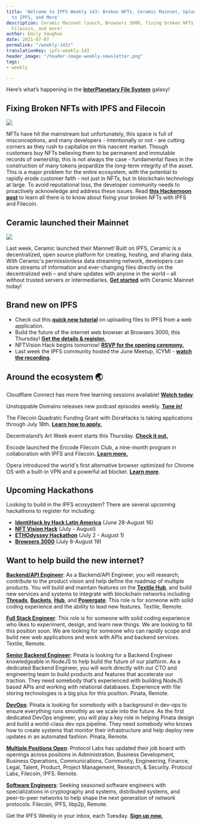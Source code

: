```yaml
---
title: 'Welcome to IPFS Weekly 143: Broken NFTs, Ceramic Mainnet, Uploading Files
  to IPFS, and More'
description: Ceramic Mainnet launch, Browsers 3000, fixing broken NFTs with IPFS and
  Filecoin, and more!
author: Emily Vaughan
date: 2021-07-07
permalink: "/weekly-143/"
translationKey: ipfs-weekly-143
header_image: "/header-image-weekly-newsletter.png"
tags:
- weekly

---
```

Here’s what’s happening in the [**InterPlanetary File System**](https://ipfs.tech/) galaxy!

## Fixing Broken NFTs with IPFS and Filecoin

![](../assets/e8a23c54-7515-4d77-806b-66843e43f3f7.png)

NFTs have hit the mainstream but unfortunately, this space is full of misconceptions, and many developers - intentionally or not - are cutting corners as they rush to capitalize on this nascent market. Though customers buy NFTs believing them to be permanent and immutable records of ownership, this is not always the case - fundamental flaws in the construction of many tokens jeopardize the long-term integrity of the asset. This is a major problem for the entire ecosystem, with the potential to rapidly erode customer faith - not just in NFTs, but in blockchain technology at large. To avoid reputational loss, the developer community needs to proactively acknowledge and address these issues. Read [**this Hackernoon post**](https://hackernoon.com/fixing-broken-nfts-with-ipfs-and-filecoin-jk1r35ab) to learn all there is to know about fixing your broken NFTs with IPFS and Filecoin.

## Ceramic launched their Mainnet

![](../assets/ipfs-blog-ceramic.png)

Last week, Ceramic launched their Mainnet! Built on IPFS, Ceramic is a decentralized, open source platform for creating, hosting, and sharing data. With Ceramic's permissionless data streaming network, developers can store streams of information and ever-changing files directly on the decentralized web – and share updates with anyone in the world – all without trusted servers or intermediaries. [**Get started**](https://blog.ceramic.network/ceramic-mainnet-is-live/) with Ceramic Mainnet today!

## Brand new on IPFS

* Check out this [**quick new tutorial**](https://dev.to/dabit3/uploading-files-to-ipfs-from-a-web-application-50a) on uploading files to IPFS from a web application.
* Build the future of the internet web browser at Browsers 3000, this Thursday! [**Get the details & register.**](https://events.protocol.ai/2021/browsers3000/)
* NFTVision Hack begins tomorrow! [**RSVP for the opening ceremony.**](https://www.eventbrite.sg/e/nft-vision-hack-opening-ceremony-tickets-158878677401)
* Last week the IPFS community hosted the June Meetup, ICYMI - [**watch the recording**](https://www.youtube.com/watch?v=pGJ-Oz3o0rg&t=20s).

## Around the ecosystem 🌏

Cloudflare Connect has more free learning sessions available! [**Watch today**](https://www.cloudflare.com/cloudflare-connect-2021/).  
  
Unstoppable Domains releases new podcast episodes weekly. [**Tune in!**](https://t.co/oiiofBBEi0?amp=1)  
  
The Filecoin Quadratic Funding Grant with DoraHacks is taking applications through July 18th. [**Learn how to apply.**](https://filecoin.io/blog/posts/filecoin-quadratic-funding-grant-round-1-at-dorahacks/)  
  
Decentraland’s Art Week event starts this Thursday. [**Check it out.**](https://decentraland.org/blog/announcement/art-week-2021/)  
  
Encode launched the Encode Filecoin Club, a nine-month program in collaboration with IPFS and Filecoin. [**Learn more.**](https://medium.com/encode-club/announcing-the-encode-filecoin-club-b89e1ec4ee46)  
  
Opera introduced the world's first alternative browser optimized for Chrome OS with a built-in VPN and a powerful ad blocker. [**Learn more**](https://blogs.opera.com/mobile/2021/07/opera-for-chromebooks/?utm_source=tw_GL_chromebook_July_launch&utm_medium=social&utm_campaign=tw_chromebook_July_launch).

## Upcoming Hackathons

Looking to build in the IPFS ecosystem? There are several upcoming hackathons to register for including:

* [**IdentiHack by Hack Latin America**](https://hacklatam.com/identihack-2021) (June 28-August 16)
* [**NFT Vision Hack**](https://www.nftvisionhack.com/) (July - August)
* [**ETHOdyssey Hackathon**](https://ethodyssey.devfolio.co/) (July 2 - August 1)
* [**Browsers 3000**](https://events.protocol.ai/2021/browsers3000) (July 8-August 19)

## Want to help build the new internet?

[**Backend/API Engineer**](https://boards.greenhouse.io/textileio/jobs/4017981004): As a Backend/API Engineer, you will research, contribute to the product vision and help define the roadmap of multiple products. You will build and maintain features on the [**Textile Hub**](https://github.com/textileio/textile), and build new services and systems to integrate with blockchain networks including [**Threads**](https://github.com/textileio/go-threads), [**Buckets**](https://github.com/textileio/go-buckets), [**Hub**](https://github.com/textileio/textile), and [**Powergate**](https://github.com/textileio/powergate). This role is for someone with solid coding experience and the ability to lead new features. Textile, Remote.

[**Full Stack Engineer**](https://boards.greenhouse.io/textileio/jobs/4017984004): This role is for someone with solid coding experience who likes to experiment, design, and learn new things. We are looking to fill this position soon. We are looking for someone who can rapidly scope and build new web applications and work with APIs and backend services. Textile, Remote.

[**Senior Backend Engineer**](https://pinata.cloud/careers#2): Pinata is looking for a Backend Engineer knowledgeable in NodeJS to help build the future of our platform. As a dedicated Backend Engineer, you will work directly with our CTO and engineering team to build products and features that accelerate our traction. They need somebody that’s experienced with building NodeJS based APIs and working with relational databases. Experience with file storing technologies is a big plus for this position. Pinata, Remote.

[**DevOps**](https://pinata.cloud/careers#1): Pinata is looking for somebody with a background in dev-ops to ensure everything runs smoothly as we scale into the future. As the first dedicated DevOps engineer, you will play a key role in helping Pinata design and build a world-class dev ops pipeline. They need somebody who knows how to create systems that monitor their infrastructure and help deploy new updates in an automated fashion. Pinata, Remote.

[**Multiple Positions Open**](https://jobs.lever.co/protocol): Protocol Labs has updated their job board with openings across positions in Administration, Business Development, Business Operations, Communications, Community, Engineering, Finance, Legal, Talent, Product, Project Management, Research, & Security. Protocol Labs, Filecoin, IPFS. Remote.

[**Software Engineers**](https://jobs.lever.co/protocol): Seeking seasoned software engineers with specializations in cryptography and systems, distributed systems, and peer-to-peer networks to help shape the next generation of network protocols. Filecoin, IPFS, libp2p, Remote.

Get the IPFS Weekly in your inbox, each Tuesday. [**Sign up now.**](https://ipfs.us4.list-manage.com/subscribe?u=25473244c7d18b897f5a1ff6b&id=cad54b2230)
